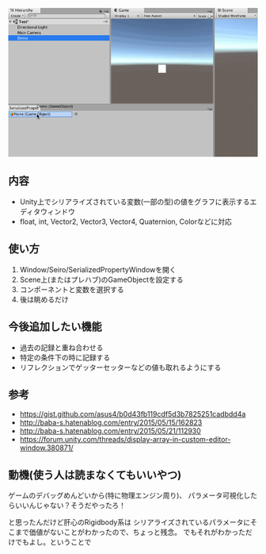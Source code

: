 ![](https://github.com/seiroise/VariableVisualizer/blob/media/gif/vv.gif)

## 内容
- Unity上でシリアライズされている変数(一部の型)の値をグラフに表示するエディタウィンドウ
- float, int, Vector2, Vector3, Vector4, Quaternion, Colorなどに対応

## 使い方
1. Window/Seiro/SerializedPropertyWindowを開く
2. Scene上(またはプレハブ)のGameObjectを設定する
3. コンポーネントと変数を選択する
4. 後は眺めるだけ

## 今後追加したい機能
- 過去の記録と重ね合わせる
- 特定の条件下の時に記録する
- リフレクションでゲッターセッターなどの値も取れるようにする

## 参考
- https://gist.github.com/asus4/b0d43fb119cdf5d3b7825251cadbdd4a
- http://baba-s.hatenablog.com/entry/2015/05/15/162823
- http://baba-s.hatenablog.com/entry/2015/05/21/112930
- https://forum.unity.com/threads/display-array-in-custom-editor-window.380871/

## 動機(使う人は読まなくてもいいやつ)
ゲームのデバッグめんどいから(特に物理エンジン周り)、
パラメータ可視化したらいいんじゃない？そうだやったろ！

と思ったんだけど肝心のRigidbody系は
シリアライズされているパラメータにそこまで価値がないことがわかったので、ちょっと残念。
でもそれがわかっただけでもよし。ということで
